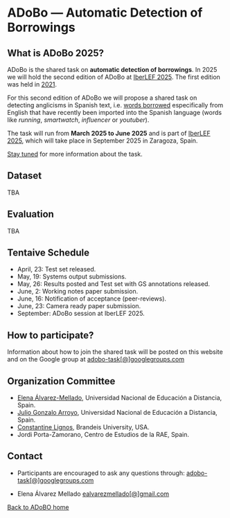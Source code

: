 # ADoBo — Automatic Detection of Borrowings 


## What is ADoBo 2025?
ADoBo is the shared task on **automatic detection of borrowings**. In 2025 we will hold the second edition of ADoBo at [IberLEF 2025](https://sites.google.com/view/iberlef-2025/). The first edition was held in [2021](https://adobo-task.github.io/2021.html).

For this second edition of ADoBo we will propose a shared task on detecting anglicisms in Spanish text, i.e. [words borrowed](https://adobo-task.github.io/borrowing.html) especifically from English that have recently been imported into the Spanish language (words like _running_, _smartwatch_, _influencer_ or _youtuber_).

The task will run from **March 2025 to June 2025** and is part of [IberLEF 2025](https://sites.google.com/view/iberlef-2025/), which will take place in September 2025 in Zaragoza, Spain.
 

[Stay tuned](mailto:adobo-task@googlegroups.com) for more information about the task.



## Dataset
TBA

## Evaluation
TBA



## Tentaive Schedule


* April,  23: Test set released.
* May,   19: Systems output submissions.
* May,   26: Results posted and Test set with GS annotations released.
* June,   2: Working notes paper submission.
* June,  16: Notification of acceptance (peer-reviews).
* June,  23: Camera ready paper submission.
* September: ADoBo session at IberLEF 2025.


## How to participate?
Information about how to join the shared task will be posted on this website and on the Google group at [adobo-task[@]googlegroups.com](mailto:adobo-task@googlegroups.com)


## Organization Committee

* [Elena Álvarez-Mellado](https://lirondos.github.io/), Universidad Nacional de Educación a Distancia, Spain.
* [Julio Gonzalo Arroyo](https://sites.google.com/view/nlp-uned/people/julio-gonzalo), Universidad Nacional de Educación a Distancia, Spain.
* [Constantine Lignos](https://lignos.org/), Brandeis University, USA.
* Jordi Porta-Zamorano, Centro de Estudios de la RAE, Spain.

## Contact

* Participants are encouraged to ask any questions through: [adobo-task[@]googlegroups.com](mailto:adobo-task@googlegroups.com)

* Elena Álvarez Mellado [ealvarezmellado[@]gmail.com](mailto:adobo-task@googlegroups.com)


[Back to ADoBO home](https://adobo-task.github.io/)